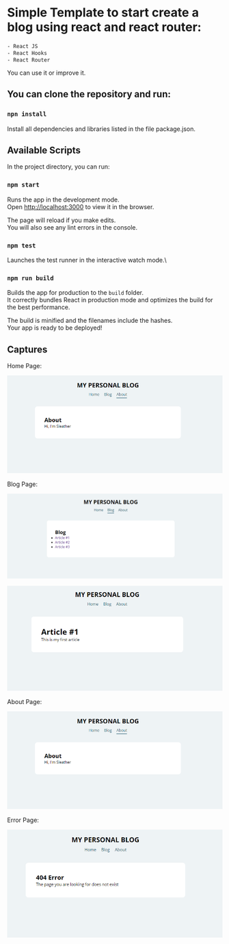 # Simple Template to start create a blog using react and react router:

    - React JS
    - React Hooks
    - React Router

You can use it or improve it.

## You can clone the repository and run:

### `npn install`

Install all dependencies and libraries listed in the file package.json.

## Available Scripts

In the project directory, you can run:

### `npm start`

Runs the app in the development mode.\
Open [http://localhost:3000](http://localhost:3000) to view it in the browser.

The page will reload if you make edits.\
You will also see any lint errors in the console.

### `npm test`

Launches the test runner in the interactive watch mode.\

### `npm run build`

Builds the app for production to the `build` folder.\
It correctly bundles React in production mode and optimizes the build for the best performance.

The build is minified and the filenames include the hashes.\
Your app is ready to be deployed!

## Captures

Home Page:

![](https://github.com/sleatherv/react_app_blog/blob/main/examples/About.PNG)

Blog Page:

![](https://github.com/sleatherv/react_app_blog/blob/main/examples/Blog.PNG?raw=true)

![](https://github.com/sleatherv/react_app_blog/blob/main/examples/Article.PNG?raw=true)

About Page:

![](https://github.com/sleatherv/react_app_blog/blob/main/examples/About.PNG?raw=true)

Error Page:

![](https://github.com/sleatherv/react_app_blog/blob/main/examples/Error.PNG?raw=true)
